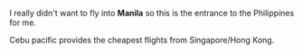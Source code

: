 I really didn't want to fly into **Manila** so this is the entrance to the Philippines for me.

Cebu pacific provides the cheapest flights from Singapore/Hong Kong.